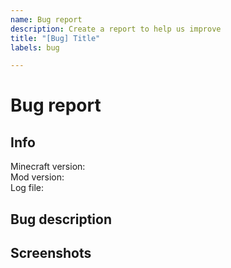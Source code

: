 ```yaml
---
name: Bug report
description: Create a report to help us improve
title: "[Bug] Title"
labels: bug

---
```

# Bug report

## Info
<!-- Fill the information -->
Minecraft version: <!-- 1.20 -->  
Mod version: <!-- 1.20-1.2 -->  
Log file: <!-- Optional -->

## Bug description
<!-- A clear description of what the bug is. -->


## Screenshots
<!-- You can add some screenshots if you want -->
